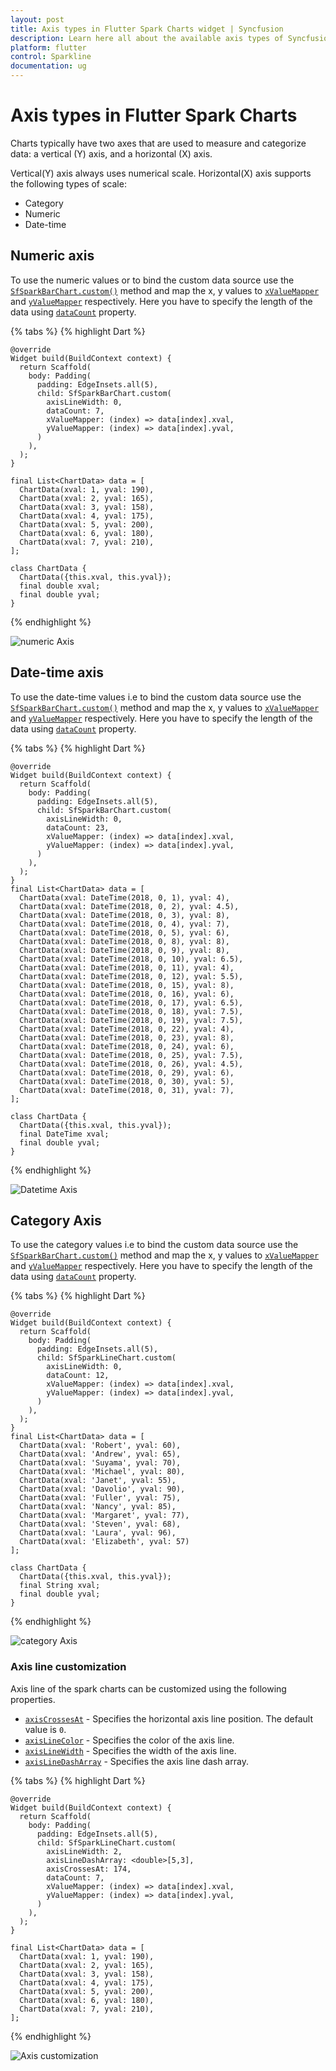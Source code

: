 ```yaml
---
layout: post
title: Axis types in Flutter Spark Charts widget | Syncfusion 
description: Learn here all about the available axis types of Syncfusion Spark Charts widget, its features and more.
platform: flutter
control: Sparkline
documentation: ug
---
```


# Axis types in Flutter Spark Charts

Charts typically have two axes that are used to measure and categorize data: a vertical (Y) axis, and a horizontal (X) axis.

Vertical(Y) axis always uses numerical scale. Horizontal(X) axis supports the following types of scale:

* Category
* Numeric
* Date-time


## Numeric axis

To use the numeric values or to bind the custom data source use the [`SfSparkBarChart.custom()`](https://pub.dev/documentation/syncfusion_flutter_charts/latest/sparkcharts/SfSparkBarChart/SfSparkBarChart.custom.html) method and map the x, y values to [`xValueMapper`](https://pub.dev/documentation/syncfusion_flutter_charts/latest/sparkcharts/SparkChartIndexedValueMapper.html) and [`yValueMapper`](https://pub.dev/documentation/syncfusion_flutter_charts/latest/sparkcharts/SparkChartIndexedValueMapper.html) respectively. Here you have to specify the length of the data using [`dataCount`](https://pub.dev/documentation/syncfusion_flutter_charts/latest/sparkcharts/SfSparkLineChart/SfSparkLineChart.custom.html) property.

{% tabs %}
{% highlight Dart %} 

    @override
    Widget build(BuildContext context) {
      return Scaffold(
        body: Padding(
          padding: EdgeInsets.all(5),
          child: SfSparkBarChart.custom(
            axisLineWidth: 0,
            dataCount: 7,
            xValueMapper: (index) => data[index].xval,
            yValueMapper: (index) => data[index].yval, 
          )
        ),
      );
    }
  
    final List<ChartData> data = [
      ChartData(xval: 1, yval: 190),
      ChartData(xval: 2, yval: 165),
      ChartData(xval: 3, yval: 158),
      ChartData(xval: 4, yval: 175),
      ChartData(xval: 5, yval: 200),
      ChartData(xval: 6, yval: 180),
      ChartData(xval: 7, yval: 210),
    ];
 
    class ChartData {
      ChartData({this.xval, this.yval});
      final double xval;
      final double yval;
    }

{% endhighlight %}

![numeric Axis](images/axis-types/numeric.jpg)

## Date-time axis

To use the date-time values i.e to bind the custom data source use the [`SfSparkBarChart.custom()`](https://pub.dev/documentation/syncfusion_flutter_charts/latest/sparkcharts/SfSparkBarChart/SfSparkBarChart.custom.html) method and map the x, y values to [`xValueMapper`](https://pub.dev/documentation/syncfusion_flutter_charts/latest/sparkcharts/SparkChartIndexedValueMapper.html) and [`yValueMapper`](https://pub.dev/documentation/syncfusion_flutter_charts/latest/sparkcharts/SparkChartIndexedValueMapper.html) respectively. Here you have to specify the length of the data using [`dataCount`](https://pub.dev/documentation/syncfusion_flutter_charts/latest/sparkcharts/SfSparkBarChart/SfSparkBarChart.custom.html) property.

{% tabs %}
{% highlight Dart %} 

    @override
    Widget build(BuildContext context) {
      return Scaffold(
        body: Padding(
          padding: EdgeInsets.all(5),
          child: SfSparkBarChart.custom(
            axisLineWidth: 0,
            dataCount: 23,
            xValueMapper: (index) => data[index].xval,
            yValueMapper: (index) => data[index].yval, 
          )
        ),
      );
    }
    final List<ChartData> data = [
      ChartData(xval: DateTime(2018, 0, 1), yval: 4),
      ChartData(xval: DateTime(2018, 0, 2), yval: 4.5),
      ChartData(xval: DateTime(2018, 0, 3), yval: 8),
      ChartData(xval: DateTime(2018, 0, 4), yval: 7),
      ChartData(xval: DateTime(2018, 0, 5), yval: 6),
      ChartData(xval: DateTime(2018, 0, 8), yval: 8),
      ChartData(xval: DateTime(2018, 0, 9), yval: 8),
      ChartData(xval: DateTime(2018, 0, 10), yval: 6.5),
      ChartData(xval: DateTime(2018, 0, 11), yval: 4),
      ChartData(xval: DateTime(2018, 0, 12), yval: 5.5),
      ChartData(xval: DateTime(2018, 0, 15), yval: 8),
      ChartData(xval: DateTime(2018, 0, 16), yval: 6),
      ChartData(xval: DateTime(2018, 0, 17), yval: 6.5),
      ChartData(xval: DateTime(2018, 0, 18), yval: 7.5),
      ChartData(xval: DateTime(2018, 0, 19), yval: 7.5),
      ChartData(xval: DateTime(2018, 0, 22), yval: 4),
      ChartData(xval: DateTime(2018, 0, 23), yval: 8),
      ChartData(xval: DateTime(2018, 0, 24), yval: 6),
      ChartData(xval: DateTime(2018, 0, 25), yval: 7.5),
      ChartData(xval: DateTime(2018, 0, 26), yval: 4.5),
      ChartData(xval: DateTime(2018, 0, 29), yval: 6),
      ChartData(xval: DateTime(2018, 0, 30), yval: 5),
      ChartData(xval: DateTime(2018, 0, 31), yval: 7),
    ];
 
    class ChartData {
      ChartData({this.xval, this.yval});
      final DateTime xval;
      final double yval;
    }

{% endhighlight %}

![Datetime Axis](images/axis-types/datetime.jpg)

## Category Axis

To use the category values i.e to bind the custom data source use the [`SfSparkBarChart.custom()`](https://pub.dev/documentation/syncfusion_flutter_charts/latest/sparkcharts/SfSparkBarChart/SfSparkBarChart.custom.html) method and map the x, y values to [`xValueMapper`](https://pub.dev/documentation/syncfusion_flutter_charts/latest/sparkcharts/SparkChartIndexedValueMapper.html) and [`yValueMapper`](https://pub.dev/documentation/syncfusion_flutter_charts/latest/sparkcharts/SparkChartIndexedValueMapper.html) respectively. Here you have to specify the length of the data using [`dataCount`](https://pub.dev/documentation/syncfusion_flutter_charts/latest/sparkcharts/SfSparkBarChart/SfSparkBarChart.custom.html) property.

{% tabs %}
{% highlight Dart %} 

    @override
    Widget build(BuildContext context) {
      return Scaffold(
        body: Padding(
          padding: EdgeInsets.all(5),
          child: SfSparkLineChart.custom(
            axisLineWidth: 0,
            dataCount: 12,
            xValueMapper: (index) => data[index].xval,
            yValueMapper: (index) => data[index].yval, 
          )
        ),
      );
    }
    final List<ChartData> data = [
      ChartData(xval: 'Robert', yval: 60),
      ChartData(xval: 'Andrew', yval: 65),
      ChartData(xval: 'Suyama', yval: 70),
      ChartData(xval: 'Michael', yval: 80),
      ChartData(xval: 'Janet', yval: 55),
      ChartData(xval: 'Davolio', yval: 90),
      ChartData(xval: 'Fuller', yval: 75),
      ChartData(xval: 'Nancy', yval: 85),
      ChartData(xval: 'Margaret', yval: 77),
      ChartData(xval: 'Steven', yval: 68),
      ChartData(xval: 'Laura', yval: 96),
      ChartData(xval: 'Elizabeth', yval: 57)
    ];  
 
    class ChartData {
      ChartData({this.xval, this.yval});
      final String xval;
      final double yval;
    }

{% endhighlight %}

![category Axis](images/axis-types/category.jpg)

### Axis line customization

Axis line of the spark charts can be customized using the following properties.

* [`axisCrossesAt`](https://pub.dev/documentation/syncfusion_flutter_charts/latest/sparkcharts/SfSparkLineChart/axisCrossesAt.html) - Specifies the horizontal axis line position. The default value is `0`.
* [`axisLineColor`](https://pub.dev/documentation/syncfusion_flutter_charts/latest/sparkcharts/SfSparkLineChart/axisLineColor.html) - Specifies the color of the axis line.
* [`axisLineWidth`](https://pub.dev/documentation/syncfusion_flutter_charts/latest/sparkcharts/SfSparkLineChart/axisLineWidth.html) - Specifies the width of the axis line.
* [`axisLineDashArray`](https://pub.dev/documentation/syncfusion_flutter_charts/latest/sparkcharts/SfSparkLineChart/axisLineDashArray.html) - Specifies the axis line dash array.


{% tabs %}
{% highlight Dart %} 

    @override
    Widget build(BuildContext context) {
      return Scaffold(
        body: Padding(
          padding: EdgeInsets.all(5),
          child: SfSparkLineChart.custom(
            axisLineWidth: 2,
            axisLineDashArray: <double>[5,3],
            axisCrossesAt: 174,
            dataCount: 7,
            xValueMapper: (index) => data[index].xval,
            yValueMapper: (index) => data[index].yval, 
          )
        ),
      );
    }

    final List<ChartData> data = [
      ChartData(xval: 1, yval: 190),
      ChartData(xval: 2, yval: 165),
      ChartData(xval: 3, yval: 158),
      ChartData(xval: 4, yval: 175),
      ChartData(xval: 5, yval: 200),
      ChartData(xval: 6, yval: 180),
      ChartData(xval: 7, yval: 210),
    ]; 

{% endhighlight %}

![Axis customization](images/axis-types/axis-customization.jpg)